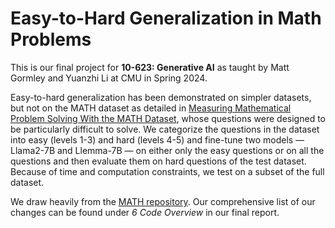 # Easy-to-Hard Generalization in Math Problems
This is our final project for **10-623: Generative AI** as taught by Matt Gormley and Yuanzhi Li at CMU in Spring 2024. 

Easy-to-hard generalization has been demonstrated on simpler datasets, but not on the MATH dataset as detailed in [Measuring Mathematical Problem Solving With the MATH Dataset](https://arxiv.org/pdf/2103.03874), whose questions were designed to be particularly difficult to solve. We categorize the questions in the dataset into easy (levels 1-3) and hard (levels 4-5) and fine-tune two models — Llama2-7B and Llemma-7B — on either only the easy questions or on all the questions and then evaluate them on hard questions of the test dataset. Because of time and computation constraints, we test on a subset of the full dataset. 

We draw heavily from the [MATH repository](https://github.com/hendrycks/math). Our comprehensive list of our changes can be found under *6 Code Overview* in our final report. 
